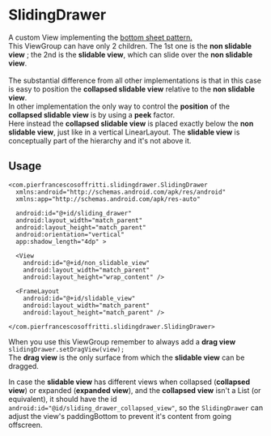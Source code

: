 # SlidingDrawer

A custom View implementing the <a href="https://material.google.com/components/bottom-sheets.html?authuser=0">bottom sheet pattern.</a><br/>
This ViewGroup can have only 2 children. The 1st one is the <b>non slidable view</b> ; the 2nd is the <b>slidable view</b>, which can slide over the <b>non slidable view</b>.<br/><br/>
The substantial difference from all other implementations is that in this case is easy to position the <b>collapsed slidable view</b> relative to the <b>non slidable view</b>.<br/>
In other implementation the only way to control the <b>position</b> of the <b>collapsed slidable view</b> is by using a <b>peek</b> factor.<br/>
Here instead the <b>collapsed slidable view</b> is placed exactly below the <b>non slidable view</b>, just like in a vertical LinearLayout. The <b>slidable view</b> is conceptually part of the hierarchy and it's not above it.

## Usage

```
<com.pierfrancescosoffritti.slidingdrawer.SlidingDrawer
  xmlns:android="http://schemas.android.com/apk/res/android"
  xmlns:app="http://schemas.android.com/apk/res-auto"
  
  android:id="@+id/sliding_drawer"
  android:layout_width="match_parent"
  android:layout_height="match_parent"
  android:orientation="vertical"
  app:shadow_length="4dp" >

  <View
    android:id="@+id/non_slidable_view"
    android:layout_width="match_parent"
    android:layout_height="wrap_content" />
    
  <FrameLayout
    android:id="@+id/slidable_view"
    android:layout_width="match_parent"
    android:layout_height="match_parent" />

</com.pierfrancescosoffritti.slidingdrawer.SlidingDrawer>
```

When you use this ViewGroup remember to always add a <b>drag view</b> `slidingDrawer.setDragView(view);` <br/>
The <b>drag view</b> is the only surface from which the <b>slidable view</b> can be dragged.

In case the <b>slidable view</b> has different views when collapsed (<b>collapsed view</b>) or expanded (<b>expanded view</b>), and the <b>collapsed view</b> isn't a List (or equivalent), it should have the id `android:id="@id/sliding_drawer_collapsed_view"`, so the `SlidingDrawer` can adjust the view's paddingBottom to prevent it's content from going offscreen.
